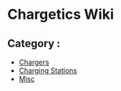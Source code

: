 # Chargetics Wiki


## Category :

  * [Chargers](chargers.md)
  * [Charging Stations](charging-stations.md)
  * [Misc](misc.md)